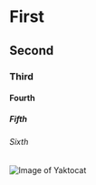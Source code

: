 # First
## Second
### Third
#### Fourth
##### Fifth
###### Sixth

![Image of Yaktocat](https://octodex.github.com/images/yaktocat.png)
